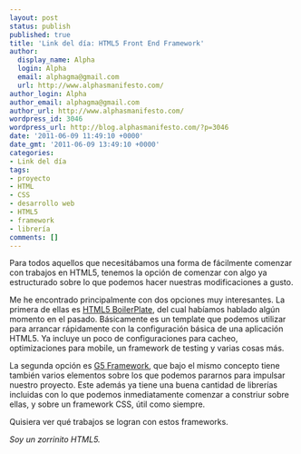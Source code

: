 ```yaml
---
layout: post
status: publish
published: true
title: 'Link del día: HTML5 Front End Framework'
author:
  display_name: Alpha
  login: Alpha
  email: alphagma@gmail.com
  url: http://www.alphasmanifesto.com/
author_login: Alpha
author_email: alphagma@gmail.com
author_url: http://www.alphasmanifesto.com/
wordpress_id: 3046
wordpress_url: http://blog.alphasmanifesto.com/?p=3046
date: '2011-06-09 11:49:10 +0000'
date_gmt: '2011-06-09 13:49:10 +0000'
categories:
- Link del día
tags:
- proyecto
- HTML
- CSS
- desarrollo web
- HTML5
- framework
- librería
comments: []
---
```


Para todos aquellos que necesitábamos una forma de fácilmente comenzar con trabajos en HTML5, tenemos la opción de comenzar con algo ya estructurado sobre lo que podemos hacer nuestras modificaciones a gusto.

Me he encontrado principalmente con dos opciones muy interesantes. La primera de ellas es [HTML5 BoilerPlate](http://html5boilerplate.com/), del cual habíamos hablado algún momento en el pasado. Básicamente es un template que podemos utilizar para arrancar rápidamente con la configuración básica de una aplicación HTML5. Ya incluye un poco de configuraciones para cacheo, optimizaciones para mobile, un framework de testing y varias cosas más.

La segunda opción es [G5 Framework](http://framework.gregbabula.info/), que bajo el mismo concepto tiene también varios elementos sobre los que podemos pararnos para impulsar nuestro proyecto. Este además ya tiene una buena cantidad de librerías incluidas con lo que podemos inmediatamente comenzar a constriur sobre ellas, y sobre un framework CSS, útil como siempre.

Quisiera ver qué trabajos se logran con estos frameworks.

_Soy un zorrinito HTML5._

